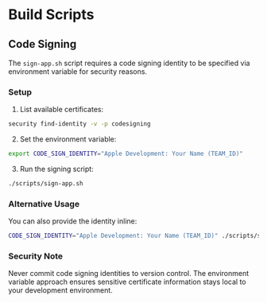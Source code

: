 # Build Scripts

## Code Signing

The `sign-app.sh` script requires a code signing identity to be specified via environment variable for security reasons.

### Setup

1. List available certificates:
```bash
security find-identity -v -p codesigning
```

2. Set the environment variable:
```bash
export CODE_SIGN_IDENTITY="Apple Development: Your Name (TEAM_ID)"
```

3. Run the signing script:
```bash
./scripts/sign-app.sh
```

### Alternative Usage

You can also provide the identity inline:
```bash
CODE_SIGN_IDENTITY="Apple Development: Your Name (TEAM_ID)" ./scripts/sign-app.sh
```

### Security Note

Never commit code signing identities to version control. The environment variable approach ensures sensitive certificate information stays local to your development environment.
